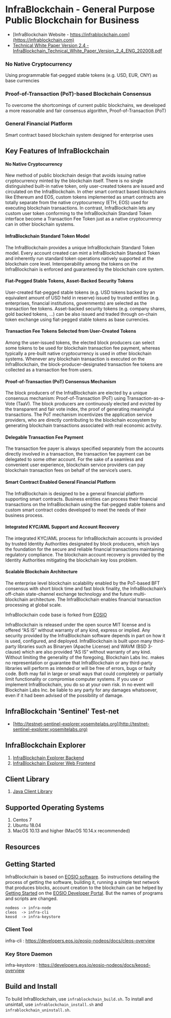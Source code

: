 # InfraBlockchain - General Purpose Public Blockchain for Business

* [InfraBlockchain Website - https://infrablockchain.com](https://infrablockchain.com)
* [Technical White Paper Version 2.4 - InfraBlockchain_Technical_White_Paper_Version_2_4_ENG_202008.pdf](https://infrablockchain.com/documents/InfraBlockchain_Technical_White_Paper_Version_2_4_ENG_202008.pdf)


### No Native Cryptocurrency
Using programmable fiat-pegged stable tokens (e.g. USD, EUR, CNY) as base currencies

### Proof-of-Transaction (PoT)-based Blockchain Consensus
To overcome the shortcomings of current public blockchains, we developed a more reasonable and fair consensus algorithm, Proof-of-Transaction (PoT)

### General Financial Platform
Smart contract based blockchain system designed for enterprise uses


## Key Features of InfraBlockchain

#### No Native Cryptocurrency
 New method of public blockchain design that avoids issuing native cryptocurrency minted by the blockchain itself. 
 There is no single distinguished built-in native token, only user-created tokens are issued and circulated on the InfraBlockchain. 
 In other smart contract based blockchains like Ethereum and EOS, custom tokens implemented as smart contracts are totally separate from the native cryptocurrency (ETH, EOS) used for executing blockchain transactions. 
 In contrast, InfraBlockchain lets any custom user token conforming to the InfraBlockchain Standard Token interface become a Transaction Fee Token just as a native cryptocurrency can in other blockchain systems.

#### InfraBlockchain Standard Token Model
 The InfraBlockchain provides a unique InfraBlockchain Standard Token model. 
 Every account created can mint a InfraBlockchain Standard Token and inherently run standard token operations natively supported at the blockchain core level. 
 Interoperability among the tokens on the InfraBlockchain is enforced and guaranteed by the blockchain core system.

#### Fiat-Pegged Stable Tokens, Asset-Backed Security Tokens
 User-created fiat-pegged stable tokens (e.g. USD tokens backed by an equivalent amount of USD held in reserve) 
 issued by trusted entities (e.g. enterprises, financial institutions, governments) are selected as the transaction fee tokens. 
 Asset-backed security tokens (e.g. company shares, gold backed tokens, ...) can be also issued and traded through on-chain token exchange 
 using fiat-pegged stable tokens as base currencies.

#### Transaction Fee Tokens Selected from User-Created Tokens
 Among the user-issued tokens, the elected block producers can select some tokens to be used for blockchain transaction fee payment, whereas typically a pre-built native cryptocurrency is used in other blockchain systems. 
 Whenever any blockchain transaction is executed on the InfraBlockchain, the block-producer-designated transaction fee tokens are collected as a transaction fee from users.

#### Proof-of-Transaction (PoT) Consensus Mechanism
 The block producers of the InfraBlockchain are elected by a unique consensus mechanism: Proof-of-Transaction (PoT) using Transaction-as-a-Vote (TaaV). 
 The block producers are continuously elected and evicted by the transparent and fair vote index, the proof of generating meaningful transactions. The PoT mechanism incentivizes the application service providers, 
 who are directly contributing to the blockchain ecosystem by generating blockchain transactions associated with real economic activity.
 
#### Delegable Transaction Fee Payment
 The transaction fee payer is always specified separately from the accounts directly involved in a transaction, the transaction fee payment can be delegated to some other account. 
 For the sake of a seamless and convenient user experience, blockchain service providers can pay blockchain transaction fees on behalf of the service’s users.
 
#### Smart Contract Enabled General Financial Platform
 The InfraBlockchain is designed to be a general financial platform supporting smart contracts. 
 Business entities can process their financial transactions on the InfraBlockchain using the fiat-pegged stable tokens 
 and custom smart contract codes developed to meet the needs of their business process.
 
#### Integrated KYC/AML Support and Account Recovery
 The integrated KYC/AML process for InfraBlockchain accounts is provided by trusted Identity Authorities designated by block producers, 
 which lays the foundation for the secure and reliable financial transactions maintaining regulatory compliance. The blockchain account recovery is provided by the Identity Authorities mitigating the blockchain key loss problem.

#### Scalable Blockchain Architecture
 The enterprise level blockchain scalability enabled by the PoT-based BFT consensus with short block time and fast block finality, 
 the InfraBlockchain’s off-chain state-channel exchange technology and the future multi-blockchain architecture. 
 The InfraBlockchain enables financial transaction processing at global scale.

InfraBlockchain code base is forked from [EOSIO](https://github.com/EOSIO/eos)

InfraBlockchain is released under the open source MIT license and is offered “AS IS” without warranty of any kind, express or implied. 
Any security provided by the InfraBlockchain software depends in part on how it is used, configured, and deployed.
InfraBlockchain is built upon many third-party libraries such as Binaryen (Apache License) and WAVM (BSD 3-clause) which are also provided “AS IS” without warranty of any kind. 
Without limiting the generality of the foregoing, Blockchain Labs Inc. makes no representation or guarantee that InfraBlockchain or any third-party libraries will perform as intended or will be free of errors, 
bugs or faulty code. Both may fail in large or small ways that could completely or partially limit functionality or compromise computer systems. 
If you use or implement InfraBlockchain, you do so at your own risk. In no event will Blockchain Labs Inc. be liable to any party for any damages whatsoever, 
even if it had been advised of the possibility of damage.  


## InfraBlockchain 'Sentinel' Test-net
* [http://testnet-sentinel-explorer.yosemitelabs.org](http://testnet-sentinel-explorer.yosemitelabs.org)


## InfraBlockchain Explorer
1. [InfraBlockchain Explorer Backend](https://github.com/InfraBlockchain/yosemite-explorer-backend)
1. [InfraBlockchain Explorer Web Frontend](https://github.com/InfraBlockchain/yosemite-explorer-web)


## Client Library
1. [Java Client Library](https://github.com/InfraBlockchain/yosemite-j)


## Supported Operating Systems
1. Centos 7
2. Ubuntu 18.04
3. MacOS 10.13 and higher (MacOS 10.14.x recommended)



## Resources





<a name="gettingstarted"></a>
## Getting Started
InfraBlockchain is based on [EOSIO software](https://github.com/EOSIO/eos). So instructions detailing the process of getting the software, building it, running a simple test network that produces blocks, account creation to the blockchain can be helped by [Getting Started](https://developers.eos.io/eosio-nodeos/docs/overview-1) on the [EOSIO Developer Portal](https://developers.eos.io).
But the names of programs and scripts are changed.
```
nodeos -> infra-node
cleos  -> infra-cli
keosd  -> infra-keystore
```
### Client Tool
infra-cli : https://developers.eos.io/eosio-nodeos/docs/cleos-overview

### Key Store Daemon
infra-keystore : https://developers.eos.io/eosio-nodeos/docs/keosd-overview

## Build and Install
To build InfraBlockchain, use `infrablockchain_build.sh`. To install and unsintall, use `infrablockchain_install.sh` and `infrablockchain_uninstall.sh`.
